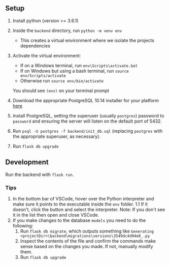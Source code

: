 ## Setup

1. Install python (version >= 3.6.1)
2. Inside the `backend` directory, run `python -m venv env`
   - This creates a virtual environment where we isolate the projects dependencies
3. Activate the virtual environment:
   - If on a Windows terminal, run `env\Scripts\activate.bat`
   - If on Windows but using a bash terminal, run `source env/Scripts/activate`
   - Otherwise run `source env/bin/activate`
   
    You should see `(env)` on your terminal prompt
4. Download the appropriate PostgreSQL 10.14 installer for your platform [here](https://www.enterprisedb.com/downloads/postgres-postgresql-downloads)
5. Install PostgreSQL, setting the superuser (usually `postgres`) password to `password` and ensuring the server will listen on the default port of 5432.
6. Run `psql -U postgres -f backend/init_db.sql` (replacing `postgres` with the appropriate superuser, as necessary).
7. Run `flask db upgrade`

## Development

Run the backend with `flask run`.

### Tips
1. In the bottom bar of VSCode, hover over the Python interpreter and make sure it points to the executable inside the `env` folder.
   1.1 If it doesn't, click the button and select the interpreter. Note: If you don't see it in the list then open and close VSCode.
2. If you make changes to the database `models` you need to do the following:
   1. Run `flask db migrate`, which outputs something like `Generating <projectDir>\backend\migrations\versions\3549dc4d94e8_.py`
   2. Inspect the contents of the file and confirm the commands make sense based on the changes you made. If not, manually modify them.
   3. Run `flask db upgrade`